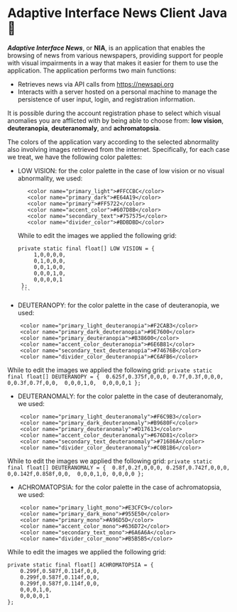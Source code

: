 # Adaptive Interface News Client Java 🔶

***Adaptive Interface News***, or **NIA**, is an application that enables the browsing of news from various newspapers, providing support for people with visual impairments in a way that makes it easier for them to use the application.
The application performs two main functions:
* Retrieves news via API calls from https://newsapi.org
* Interacts with a server hosted on a personal machine to manage the persistence of user input, login, and registration information.

It is possible during the account registration phase to select which visual anomalies you are afflicted with by being able to choose from: **low vision**, **deuteranopia**, **deuteranomaly**, and **achromatopsia**.

The colors of the application vary according to the selected abnormality also involving images retrieved from the internet. Specifically, for each case we treat, we have the following color palettes:
* LOW VISION: for the color palette in the case of low vision or no visual abnormality, we used:
  ```
     <color name="primary_light">#FFCCBC</color> 
     <color name="primary_dark">#E64A19</color> 
     <color name="primary">#FF5722</color>
     <color name="accent_color">#607D8B</color> 
     <color name="secondary_text">#757575</color> 
     <color name="divider_color">#BDBDBD</color> 
  ```
     While to edit the images we applied the following grid:
     ```
     private static final float[] LOW VISION = { 
          1,0,0,0,0,
          0,1,0,0,0, 
          0,0,1,0,0, 
          0,0,0,1,0, 
          0,0,0,0,1
      };
      ```

* DEUTERANOPY: for the color palette in the case of deuteranopia, we used:
```
    <color name="primary_light_deuteranopia">#F2CAB3</color> 
    <color name="primary_dark_deuteranopia">#9E7600</color> 
    <color name="primary_deuteranopia">#B38600</color>
    <color name="accent_color_deuteranopia">#6E6B81</color>
    <color name="secondary_text_deuteranopia">#74676B</color> 
    <color name="divider_color_deuteranopia">#C6AFB6</color>
  ```
   While to edit the images we applied the following grid:
    ```
   private static final float[] DEUTERANOPY = { 
        0.625f,0.375f,0,0,0,
        0.7f,0.3f,0,0,0, 
        0,0.3f,0.7f,0,0, 
        0,0,0,1,0, 
        0,0,0,0,1
    };
    ```
* DEUTERANOMALY: for the color palette in the case of deuteranomaly, we used:
```
    <color name="primary_light_deuteranomaly">#F6C9B3</color> 
    <color name="primary_dark_deuteranomaly">#B9680F</color> 
    <color name="primary_deuteranomaly">#D17613</color>
    <color name="accent_color_deuteranomaly">#676D81</color> 
    <color name="secondary_text_deuteranomaly">#71686A</color> 
    <color name="divider_color_deuteranomaly">#C0B1B6</color>
  ```
  While to edit the images we applied the following grid:
    ```
   private static final float[] DEUTERANOMALY = { 
        0.8f,0.2f,0,0,0,
        0.258f,0.742f,0,0,0, 
        0,0.142f,0.858f,0,0, 
        0,0,0,1,0,
        0,0,0,0
    };
    ```
* ACHROMATOPSIA: for the color palette in the case of achromatopsia, we used:
```
    <color name="primary_light_mono">#E3CFC9</color>
    <color name="primary_dark_mono">#955E50</color> 
    <color name="primary_mono">#A96D5D</color>
    <color name="accent_color_mono">#636D72</color> 
    <color name="secondary_text_mono">#6A6A6A</color> 
    <color name="divider_color_mono">#B5B5B5</color>
  ```
  While to edit the images we applied the following grid:
  ```
 private static final float[] ACHROMATOPSIA = { 
      0.299f,0.587f,0.114f,0,0,
      0.299f,0.587f,0.114f,0,0, 
      0.299f,0.587f,0.114f,0,0,
      0,0,0,1,0,
      0,0,0,0,1
  };
  ```


